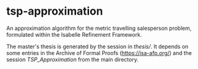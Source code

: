 # tsp-approximation
An approximation algorithm for the metric travelling salesperson problem, formulated within the Isabelle Refinement Framework.

The master's thesis is generated by the session in _thesis/_. It depends on some entries in the Archive of Formal Proofs (https://isa-afp.org/) and the session _TSP_Approximation_ from the main directory.
